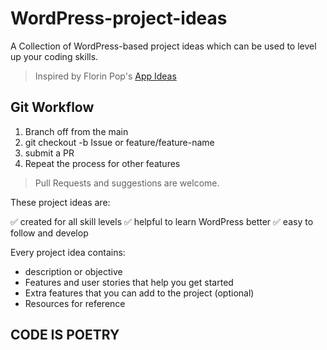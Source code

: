 # WordPress-project-ideas

A Collection of WordPress-based project ideas which can be used to level up your coding skills.

> Inspired by Florin Pop's [App Ideas ](https://github.com/florinpop17/app-ideas)

## Git Workflow

1. Branch off from the main
2. git checkout -b Issue or feature/feature-name
3. submit a PR
4. Repeat the process for other features

> Pull Requests and suggestions are welcome.

These project ideas are:

✅ created for all skill levels
✅ helpful to learn WordPress better
✅ easy to follow and develop

Every project idea contains:

- description or objective
- Features and user stories that help you get started
- Extra features that you can add to the project (optional)
- Resources for reference

## CODE IS POETRY
